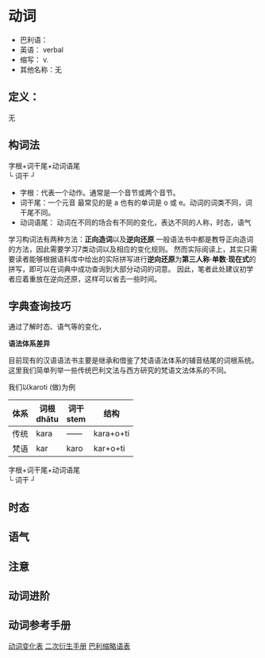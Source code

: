 # 动词

* 巴利语： 
* 英语： verbal
* 缩写： v.
* 其他名称：无

## 定义：

无

## 构词法

字根+词干尾+动词语尾<br>
└  词干  ┘

- 字根：代表一个动作。通常是一个音节或两个音节。
- 词干尾：一个元音 最常见的是 a 也有的单词是 o 或 e。动词的词类不同，词干尾不同。
- 动词语尾： 动词在不同的场合有不同的变化，表达不同的人称，时态，语气

学习构词法有两种方法：**正向造词**以及**逆向还原**
一般语法书中都是教导正向造词的方法，因此需要学习7类动词以及相应的变化规则。
然而实际阅读上，其实只需要读者能够根据语料库中给出的实际拼写进行**逆向还原**为**第三人称·单数·现在式**的拼写，即可以在词典中成功查询到大部分动词的词意。
因此，笔者此处建议初学者应着重放在逆向还原，这样可以省去一些时间。

## 字典查询技巧

通过了解时态、语气等的变化，

**语法体系差异**

目前现有的汉语语法书主要是继承和借鉴了梵语语法体系的辅音结尾的词根系统。这里我们简单列举一些传统巴利文法与西方研究的梵语文法体系的不同。

我们以karoti (做)为例

|体系|词根<br>dhātu|词干<br>stem|结构|
|---|---|---|---|
|传统|kara|——|kara+o+ti|
|梵语|kar|karo|kar+o+ti|

字根+词干尾+动词语尾<br>
└  词干  ┘





## 时态

## 语气

## 注意

## 动词进阶

## 动词参考手册

[动词变化表](verb-table.md)
[二次衍生手册](../derivative/readme.md)
[巴利缩略语表](../grammar-abbr.md)

